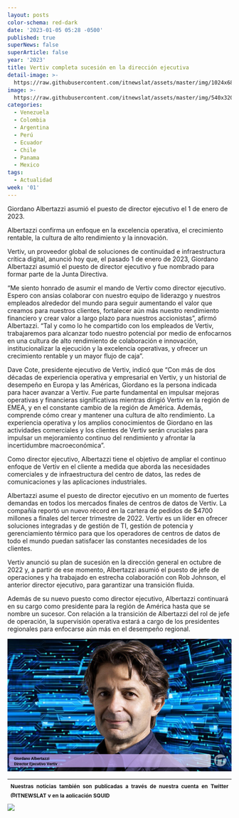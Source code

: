 ```yaml
---
layout: posts
color-schema: red-dark
date: '2023-01-05 05:28 -0500'
published: true
superNews: false
superArticle: false
year: '2023'
title: Vertiv completa sucesión en la dirección ejecutiva
detail-image: >-
  https://raw.githubusercontent.com/itnewslat/assets/master/img/1024x680/Giordano-Albertazzi-g.jpg
image: >-
  https://raw.githubusercontent.com/itnewslat/assets/master/img/540x320/Giordano-Albertazzi-p.jpg
categories:
  - Venezuela
  - Colombia
  - Argentina
  - Perú
  - Ecuador
  - Chile
  - Panama
  - Mexico
tags:
  - Actualidad
week: '01'
---
```

Giordano Albertazzi asumió el puesto de director ejecutivo el 1 de enero de 2023.

Albertazzi confirma un enfoque en la excelencia operativa, el crecimiento rentable, la cultura de alto rendimiento y la innovación.

Vertiv, un proveedor global de soluciones de continuidad e infraestructura crítica digital, anunció hoy que, el pasado 1 de enero de 2023, Giordano Albertazzi asumió el puesto de director ejecutivo y fue nombrado para formar parte de la Junta Directiva.

“Me siento honrado de asumir el mando de Vertiv como director ejecutivo. Espero con ansias colaborar con nuestro equipo de liderazgo y nuestros empleados alrededor del mundo para seguir aumentando el valor que creamos para nuestros clientes, fortalecer aún más nuestro rendimiento financiero y crear valor a largo plazo para nuestros accionistas”, afirmó Albertazzi. “Tal y como lo he compartido con los empleados de Vertiv, trabajaremos para alcanzar todo nuestro potencial por medio de enfocarnos en una cultura de alto rendimiento de colaboración e innovación, institucionalizar la ejecución y la excelencia operativas, y ofrecer un crecimiento rentable y un mayor flujo de caja”.

Dave Cote, presidente ejecutivo de Vertiv, indicó que “Con más de dos décadas de experiencia operativa y empresarial en Vertiv, y un historial de desempeño en Europa y las Américas, Giordano es la persona indicada para hacer avanzar a Vertiv. Fue parte fundamental en impulsar mejoras operativas y financieras significativas mientras dirigió Vertiv en la región de EMEA, y en el constante cambio de la región de América. Además, comprende cómo crear y mantener una cultura de alto rendimiento. La experiencia operativa y los amplios conocimientos de Giordano en las actividades comerciales y los clientes de Vertiv serán cruciales para impulsar un mejoramiento continuo del rendimiento y afrontar la incertidumbre macroeconómica”.

Como director ejecutivo, Albertazzi tiene el objetivo de ampliar el continuo enfoque de Vertiv en el cliente a medida que aborda las necesidades comerciales y de infraestructura del centro de datos, las redes de comunicaciones y las aplicaciones industriales. 

Albertazzi asume el puesto de director ejecutivo en un momento de fuertes demandas en todos los mercados finales de centros de datos de Vertiv. La compañía reportó un nuevo récord en la cartera de pedidos de $4700 millones a finales del tercer trimestre de 2022. Vertiv es un líder en ofrecer soluciones integradas y de gestión de TI, gestión de potencia y gerenciamiento térmico para que los operadores de centros de datos de todo el mundo puedan satisfacer las constantes necesidades de los clientes. 

Vertiv anunció su plan de sucesión en la dirección general en octubre de 2022 y, a partir de ese momento, Albertazzi asumió el puesto de jefe de operaciones y ha trabajado en estrecha colaboración con Rob Johnson, el anterior director ejecutivo, para garantizar una transición fluida.

Además de su nuevo puesto como director ejecutivo, Albertazzi continuará en su cargo como presidente para la región de América hasta que se nombre un sucesor. Con relación a la transición de Albertazzi del rol de jefe de operación, la supervisión operativa estará a cargo de los presidentes regionales para enfocarse aún más en el desempeño regional.   

![](https://raw.githubusercontent.com/itnewslat/assets/master/img/540x320/Giordano-Albertazzi-p.jpg)

<table style="height: 42px;" width="569">
<tbody>
<tr>
<td style="text-align: justify;"><sub><strong>Nuestras noticias también son publicadas a través de nuestra cuenta en Twitter <a href="https://twitter.com/itnewslat?lang=es">@ITNEWSLAT</a> y en la aplicación <a href="https://squidapp.co/en/">SQUID</a></strong></sub></td>
</tr>
</tbody>
</table>

<img src="https://tracker.metricool.com/c3po.jpg?hash=56f88a41e39ab42c063cc51676587a04"/>
